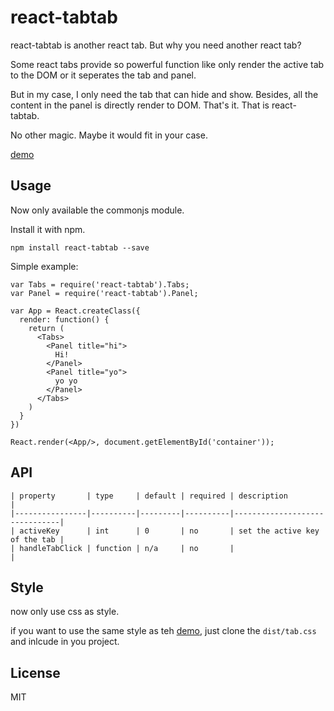 # react-tabtab

react-tabtab is another react tab. But why you need another react tab?

Some react tabs provide so powerful function like only render the active tab to the DOM or it seperates the tab and panel.

But in my case, I only need the tab that can hide and show. Besides, all the content in the panel is directly render to DOM. That's it. That is react-tabtab.

No other magic. Maybe it would fit in your case.

[demo](http://ctxhou.github.io/react-tabtab/)

## Usage

Now only available the commonjs module.

Install it with npm.

    npm install react-tabtab --save

Simple example:

    var Tabs = require('react-tabtab').Tabs;
    var Panel = require('react-tabtab').Panel;

    var App = React.createClass({
      render: function() {
        return (
          <Tabs>
            <Panel title="hi">
              Hi!
            </Panel>
            <Panel title="yo">
              yo yo
            </Panel>
          </Tabs>
        )
      }
    })

    React.render(<App/>, document.getElementById('container'));


## API
    
    | property       | type     | default | required | description                   |
    |----------------|----------|---------|----------|-------------------------------|
    | activeKey      | int      | 0       | no       | set the active key of the tab |
    | handleTabClick | function | n/a     | no       |                               |


## Style

now only use css as style.

if you want to use the same style as teh [demo](http://ctxhou.github.io/react-tabtab/), just clone the `dist/tab.css` and inlcude in you project.

    

## License

MIT
